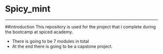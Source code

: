 # Spicy_mint
--------------
##introduction
This repository is used for the project that i complete during the bootcamp at spiced academy.
- There is going to be 7 modules in total
- At the end there is going to be a capstone project.

